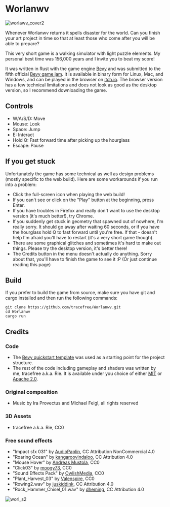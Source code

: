 # Worlanwv

![worlawv_cover2](https://github.com/user-attachments/assets/8ba5ad0a-757d-4a71-9842-93b48070c3fd)

Whenever Worlanwv returns it spells disaster for the world. Can you finish your art project in time so that at least those who come after you will be able to prepare?

This very short game is a walking simulator with light puzzle elements. My personal best time was 156,000 years and I invite you to beat my score!

It was written in Rust with the game engine [Bevy](https://bevyengine.org/) and was submitted to the fifth official [Bevy game jam](https://itch.io/jam/bevy-jam-5). It is available in binary form for Linux, Mac, and Windows, and can be played in the browser on [itch.io](https://tracefree.itch.io/worlanwv). The browser version has a few technical limitations and does not look as good as the desktop version, so I recommend downloading the game.

## Controls
- W/A/S/D: Move
- Mouse: Look
- Space: Jump
- E: Interact
- Hold Q: Fast forward time after picking up the hourglass
- Escape: Pause

## If you get stuck
Unfortunately the game has some technical as well as design problems (mostly specific to the web build). Here are some workarounds if you run into a problem:
- Click the full-screen icon when playing the web build!
- If you can't see or click on the "Play" button at the beginning, press Enter.
- If you have troubles in Firefox and really don't want to use the desktop version (it's much better!), try Chrome.
- If you suddenly get stuck in geometry that spawned out of nowhere, I'm really sorry. It should go away after waiting 60 seconds, or if you have the hourglass hold Q to fast forward until you're free. If that - doesn't help I'm afraid you'll have to restart (it's a very short game though).
- There are some graphical glitches and sometimes it's hard to make out things. Please try the desktop version, it's better there!
- The Credits button in the menu doesn't actually do anything. Sorry about that, you'll have to finish the game to see it :P (Or just continue reading this page)

## Build
If you prefer to build the game from source, make sure you have git and cargo installed and then run the following commands:
```
git clone https://github.com/tracefree/Worlanwv.git
cd Worlanwv
cargo run
```

## Credits
### Code
- The [Bevy quickstart template](https://github.com/TheBevyFlock/bevy_new_2d) was used as a starting point for the project structure.
- The rest of the code including gameplay and shaders was written by me, tracefree a.k.a. Rie. It is available under you choice of either [MIT](LICENSE-MIT) or [Apache 2.0](LICENSE-APACHE).

### Original composition
- Music by Ira Provectus and Michael Feigl, all rights reserved

### 3D Assets
- tracefree a.k.a. Rie, CC0

### Free sound effects
- "Impact sfx 031" by [AudioPaplin](https://freesound.org/people/AudioPapkin/sounds/648454/), CC Attribution NonCommercial 4.0
- "Roaring Ocean" by [kangaroovindaloo](https://freesound.org/people/kangaroovindaloo/sounds/246515/), CC Attribution 4.0
- "Mouse Hover" by [Andreas Mustola](https://freesound.org/people/Andreas.Mustola/sounds/255764/), CC0
- "Click03" by [moogy73](https://freesound.org/people/moogy73/sounds/425726/), CC0
- "Sound Effects Pack" by [OwlishMedia](https://opengameart.org/content/sound-effects-pack), CC0
- "Plant_Harvest_03" by [Valenspire](https://freesound.org/people/Valenspire/sounds/699492/), CC0
- "Rowing2.wav" by [juskiddink](https://freesound.org/people/juskiddink/sounds/101921/), CC Attribution 4.0
- "Rock_Hammer_Chisel_01.wav" by [dheming](https://freesound.org/people/dheming/sounds/240981/), CC Attribution 4.0

![worl_s2](https://github.com/user-attachments/assets/74df542d-7235-4fff-9c6f-533973b31ae4)
  
